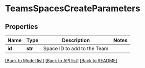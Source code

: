 # TeamsSpacesCreateParameters

## Properties
Name | Type | Description | Notes
------------ | ------------- | ------------- | -------------
**id** | **str** | Space ID to add to the Team | 

[[Back to Model list]](../README.md#documentation-for-models) [[Back to API list]](../README.md#documentation-for-api-endpoints) [[Back to README]](../README.md)


